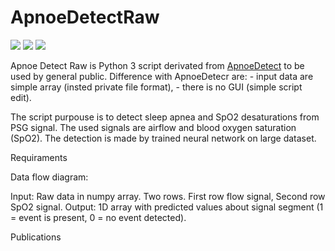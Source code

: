# ApnoeDetectRaw

![](https://img.shields.io/github/stars/mabartcz/ApnoeDetectRaw) 
![](https://img.shields.io/github/forks/mabartcz/ApnoeDetectRaw) 
![](https://img.shields.io/github/issues/mabartcz/ApnoeDetectRaw) 


Apnoe Detect Raw is Python 3 script derivated from [ApnoeDetect](https://github.com/mabartcz/ApnoeDetect) to be used by general public.
Difference with ApnoeDetecr are:
	- input data are simple array (insted private file format),
	- there is no GUI (simple script edit).

The script purpouse is to detect sleep apnea and SpO2 desaturations from PSG signal. The used signals are airflow and blood oxygen saturation (SpO2). The detection is made by trained neural network on large dataset.


Requiraments

Data flow diagram:
	
Input:
	Raw data in numpy array. Two rows. First row flow signal, Second row SpO2 signal.
Output:
	1D array with predicted values about signal segment (1 = event is present, 0 = no event detected).

Publications
